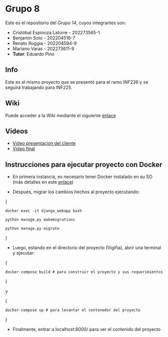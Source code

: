 # Grupo 8

Este es el repositorio del *Grupo 14*, cuyos integrantes son:
* Cristóbal Espinoza Latorre - 202273565-1
* Benjamin Soto              - 202204516-7
* Renato Roggia              - 202204594-9
* Mariano Varas              - 202273611-9
* **Tutor**: Eduardo Pino 


## Info

Este es el mismo proyecto que se presentó para el ramo INF236 y se seguirá trabajando para INF225.

## Wiki
Puede acceder a la Wiki mediante el siguiente [enlace](https://gitlab.com/analisis-y-dise-o-de-software/Vigifia/-/wikis/home)

## Videos

* [Video presentacion del cliente](https://www.youtube.com/watch?v=abJau21SDIk)
* [Video final](https://www.youtube.com/watch?v=tYey6C8v0t0)

## Instrucciones para ejecutar proyecto con Docker

* En primera instancia, es necesario tener Docker instalado en su SO (más detalles en este [enlace](https://docs.docker.com/engine/install/))


* Después, migrar los cambios hechos al proyecto ejecutando:

{

    docker exec -it django_webapp bash

    python manage.py makemigrations

    python manage.py migrate

}

* Luego, estando en el directorio del proyecto (Vigifia), abrir una terminal y ejecutar:

{

    docker-compose build # para construir el proyecto y sus requerimientos

}

y

{

    docker-compose up # para levantar el contenedor del proyecto
    
}

* Finalmente, entrar a localhost:8000/ para ver el contenido del proyecto

